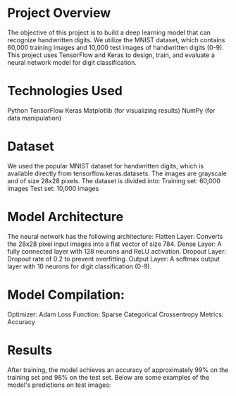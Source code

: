 # Project Overview
The objective of this project is to build a deep learning model that can recognize handwritten digits. We utilize the MNIST dataset, which contains 60,000 training images and 10,000 test images of handwritten digits (0-9). This project uses TensorFlow and Keras to design, train, and evaluate a neural network model for digit classification.
# Technologies Used
Python
TensorFlow
Keras
Matplotlib (for visualizing results)
NumPy (for data manipulation)
# Dataset
We used the popular MNIST dataset for handwritten digits, which is available directly from tensorflow.keras.datasets. The images are grayscale and of size 28x28 pixels. The dataset is divided into:
Training set: 60,000 images
Test set: 10,000 images
# Model Architecture
The neural network has the following architecture:
Flatten Layer: Converts the 28x28 pixel input images into a flat vector of size 784.
Dense Layer: A fully connected layer with 128 neurons and ReLU activation.
Dropout Layer: Dropout rate of 0.2 to prevent overfitting.
Output Layer: A softmax output layer with 10 neurons for digit classification (0-9).
# Model Compilation:
Optimizer: Adam
Loss Function: Sparse Categorical Crossentropy
Metrics: Accuracy
# Results
After training, the model achieves an accuracy of approximately 99% on the training set and 98% on the test set. Below are some examples of the model's predictions on test images:
